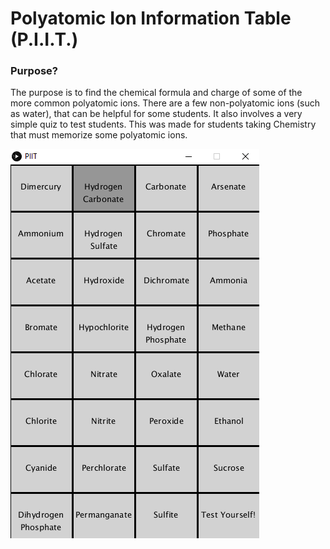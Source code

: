 # Polyatomic Ion Information Table (P.I.I.T.)
### Purpose?
The purpose is to find the chemical formula and charge of some of the more common polyatomic ions. 
There are a few non-polyatomic ions (such as water), that can be helpful for some students.
It also involves a very simple quiz to test students.
This was made for students taking Chemistry that must memorize some polyatomic ions.

![Main Menu](https://github.com/LiamGallagher03/Learning-App-2021/blob/main/piitPIC.PNG)
